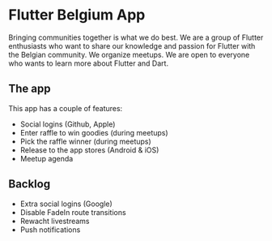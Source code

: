 # Flutter Belgium App

Bringing communities together is what we do best. We are a group of Flutter enthusiasts who want to share our knowledge and passion for Flutter with the Belgian community. We organize meetups. We are open to everyone who wants to learn more about Flutter and Dart.

## The app

This app has a couple of features:

- Social logins (Github, Apple)
- Enter raffle to win goodies (during meetups)
- Pick the raffle winner (during meetups)
- Release to the app stores (Android & iOS)
- Meetup agenda

## Backlog

- Extra social logins (Google)
- Disable FadeIn route transitions
- Rewacht livestreams
- Push notifications
